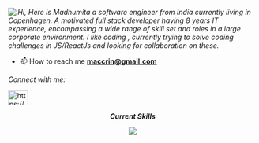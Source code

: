 <a href="https://www.codewars.com/users/maccrin" target="_blank"><img align="left" src="https://www.codewars.com/users/maccrin/badges/small" /></a>




<p align="left"><em>Hi, Here is Madhumita a software engineer from India currently living in Copenhagen. A motivated full stack developer having 8 years IT experience, encompassing a wide range of skill set and roles in a large corporate environment. I like coding , currently trying to solve coding challenges in JS/ReactJs and looking for collaboration on these.</em></p>

- 📫 How to reach me **maccrin@gmail.com**

<p align="left"><em>Connect with me:</em></p>
<p align="left">
<a href="[https://linkedin.com/in/webdevelopmentmadhumita/](https://www.linkedin.com/in/webdevelopmentmadhumita/)" target="blank"><img align="center" src="https://raw.githubusercontent.com/rahuldkjain/github-profile-readme-generator/master/src/images/icons/Social/linked-in-alt.svg" alt="https://www.linkedin.com/in/webdevelopmentmadhumita/" height="30" width="40" /></a>
</p>


 <p align="center"><strong><em>Current Skills<strong/></em></p>                                                     
   <p align="center">
   <a href="https://skillicons.dev">
   <img src="https://skillicons.dev/icons?i=js,react,nodejs,html,c,cpp,mysql,postman&theme=light&perline=4" />
  </a>
</p>


